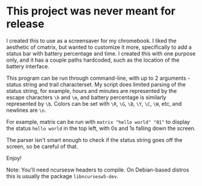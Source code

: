 # This project was never meant for release

I created this to use as a screensaver for my chromebook.
I liked the aesthetic of cmatrix, but wanted to customize it more,
specifically to add a status bar with battery percentage and time.
I created this with one purpose only, and it has a couple paths
hardcoded, such as the location of the battery interface.

This program can be run through command-line, with up to 2 arguments -
status string and trail characterset. My script does limited parsing
of the status string, for example, hours and minutes are represented
by the escape characters `\h` and `\m`, and battery percentage is
similarly represented by `\b`. Colors can be set with `\R`, `\G`, `\B`,
`\Y`, `\C`, `\W`, etc, and newlines are `\n`.

For example, matrix can be run with `matrix "hello world" "01"` to display the
status `hello world` in the top left, with 0s and 1s falling down the screen.

The parser isn't smart enough to check if the status string goes off the screen,
so be careful of that.

Enjoy!


Note: You'll need ncursesw headers to compile. On Debian-based distros this
is usually the package `libncursesw5-dev`.
